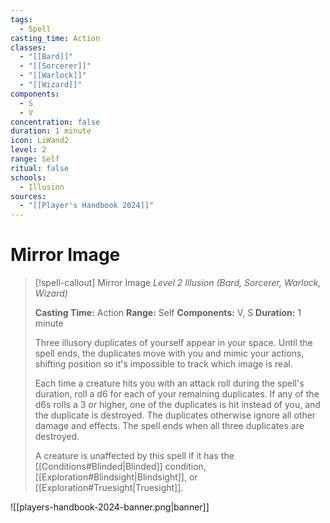 ```yaml
---
tags:
  - Spell
casting_time: Action
classes:
  - "[[Bard]]"
  - "[[Sorcerer]]"
  - "[[Warlock]]"
  - "[[Wizard]]"
components:
  - S
  - V
concentration: false
duration: 1 minute
icon: LiWand2
level: 2
range: Self
ritual: false
schools:
  - Illusion
sources:
  - "[[Player's Handbook 2024]]"
---
```


# Mirror Image

>[!spell-callout] Mirror Image
>_Level 2 Illusion (Bard, Sorcerer, Warlock, Wizard)_
>
>**Casting Time:** Action
>**Range:** Self
>**Components:** V, S
>**Duration:** 1 minute
>
>Three illusory duplicates of yourself appear in your space. Until the spell ends, the duplicates move with you and mimic your actions, shifting position so it's impossible to track which image is real.
>
>Each time a creature hits you with an attack roll during the spell's duration, roll a d6 for each of your remaining duplicates. If any of the d6s rolls a 3 or higher, one of the duplicates is hit instead of you, and the duplicate is destroyed. The duplicates otherwise ignore all other damage and effects. The spell ends when all three duplicates are destroyed.
>
>A creature is unaffected by this spell if it has the [[Conditions#Blinded\|Blinded]] condition, [[Exploration#Blindsight\|Blindsight]], or [[Exploration#Truesight\|Truesight]].


![[players-handbook-2024-banner.png|banner]]
